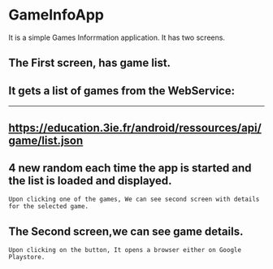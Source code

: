 # GameInfoApp

It is a simple Games Inforrmation application. It has two screens.

## The First screen, has game list. 

## It gets a list of games from the WebService:
---
https://education.3ie.fr/android/ressources/api/game/list.json
---

## 4 new random each time the app is started and the list is loaded and displayed.
    Upon clicking one of the games, We can see second screen with details for the selected game.

## The Second screen,we can see game details. 
    Upon clicking on the button, It opens a browser either on Google Playstore.
